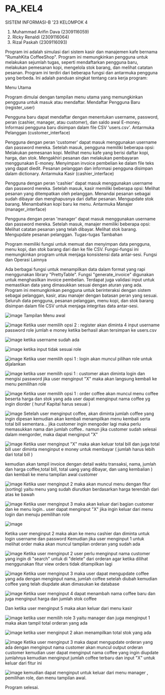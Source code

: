 # PA_KEL4

SISTEM INFORMASI-B '23
KELOMPOK 4 
1. Muhammad Arifin Dava (2309116059)
2. RIcky Renaldi        (2309116064)
3. Rizal Paskah         (2309116093)

Program ini adalah simulasi dari sistem kasir dan manajemen kafe bernama "RumahKita CoffeeShop". Program ini memungkinkan pengguna untuk melakukan sejumlah tugas, seperti mendaftarkan pengguna baru, melakukan pemesanan kopi, mengelola stok barang, dan melihat catatan pesanan. Program ini terdiri dari beberapa fungsi dan antarmuka pengguna yang berbeda. Ini adalah panduan singkat tentang cara kerja program:

Menu Utama

Program dimulai dengan tampilan menu utama yang memungkinkan pengguna untuk masuk atau mendaftar.
Mendaftar Pengguna Baru (register_user)

Pengguna baru dapat mendaftar dengan menentukan username, password, peran (cashier, manager, atau customer), dan saldo awal E-money.
Informasi pengguna baru disimpan dalam file CSV 'users.csv'.
Antarmuka Pelanggan (customer_interface)

Pengguna dengan peran 'customer' dapat masuk menggunakan username dan password mereka.
Setelah masuk, pengguna memiliki beberapa opsi:
Melakukan pemesanan kopi.
Melihat menu kafe yang berisi daftar kopi, harga, dan stok.
Mengakhiri pesanan dan melakukan pembayaran menggunakan E-money.
Menyimpan invoice pembelian ke dalam file teks yang dapat diedit.
Pesanan pelanggan dan informasi pengguna disimpan dalam dictionary.
Antarmuka Kasir (cashier_interface)

Pengguna dengan peran 'cashier' dapat masuk menggunakan username dan password mereka.
Setelah masuk, kasir memiliki beberapa opsi:
Melihat pesanan yang ditempatkan oleh pelanggan.
Menandai pesanan sebagai sudah dibayar dan menghapusnya dari daftar pesanan.
Mengupdate stok barang.
Menambahkan kopi baru ke menu.
Antarmuka Manajer (manager_interface)

Pengguna dengan peran 'manager' dapat masuk menggunakan username dan password mereka.
Setelah masuk, manajer memiliki beberapa opsi:
Melihat catatan pesanan yang telah dibayar.
Melihat stok barang.
Mengupdate pesanan pelanggan.
Tugas-tugas Tambahan

Program memiliki fungsi untuk memuat dan menyimpan data pengguna, menu kopi, dan stok barang dari dan ke file CSV.
Fungsi-fungsi ini memungkinkan program untuk menjaga konsistensi data antar-sesi.
Fungsi dan Operasi Lainnya

Ada berbagai fungsi untuk menampilkan data dalam format yang rapi menggunakan library "PrettyTable".
Fungsi "generate_invoice" digunakan untuk menghasilkan invoice pembelian.
Terdapat juga validasi input untuk memastikan data yang dimasukkan sesuai dengan aturan yang ada.
Program ini memungkinkan pengguna untuk berinteraksi dengan sistem sebagai pelanggan, kasir, atau manajer dengan batasan peran yang sesuai. Seluruh data pengguna, pesanan pelanggan, menu kopi, dan stok barang disimpan dalam file CSV untuk menjaga integritas data antar-sesi.

![image](https://github.com/MARIFINDAVA059/PA_KEL4/assets/147223413/26df85f9-7376-468e-a39a-cffe79b9187c)
Tampilan Menu awal

![image](https://github.com/MARIFINDAVA059/PA_KEL4/assets/147223413/11d8b619-2eeb-47e9-8fd8-24282f7d3c00)
Ketika user memilih opsi 2 : register
akan diminta 4 input
username
password
role
jumlah e money
ketika berhasil akan tersimpan ke users.csv

![image](https://github.com/MARIFINDAVA059/PA_KEL4/assets/147223413/dd9b4b6b-6e20-4492-8593-32239260dfa4)
ketika username sudah ada

![image](https://github.com/MARIFINDAVA059/PA_KEL4/assets/147223413/c80acd24-a472-4d55-816b-4caeb52ecbd8)
ketika input tidak sesuai role

![image](https://github.com/MARIFINDAVA059/PA_KEL4/assets/147223413/c18dddcb-70f9-4551-b1b1-a4ade185fbd7)
Ketika user memilih opsi 1 : login
akan muncul pilihan role untuk dijalankan

![image](https://github.com/MARIFINDAVA059/PA_KEL4/assets/147223413/4d48da9a-0c81-40f1-850c-ce6ad05a2053)
ketika user memilih opsi 1 : customer
akan diminta login dan mengisi password
jika user menginput "X" maka akan langsung kembali ke menu pemilihan role

![image](https://github.com/MARIFINDAVA059/PA_KEL4/assets/147223413/86cc5790-20a6-4c9f-b8fc-0b199cd86907)
Ketika user memilih opsi 1 : order coffee
akan muncul menu coffee beserta harga dan stok yang ada
user dapat menginput nama coffee yg ingin diorder ( huruf Kapital harus sesuai )

![image](https://github.com/MARIFINDAVA059/PA_KEL4/assets/147223413/eb7389cd-b001-42b3-9131-204b09e2a935)
Setelah user menginput coffee, akan diminta jumlah coffee yang ingin dipesan kemudian akan kembali menampilkan menu kembali serta total bill sementara... 
jika customer ingin mengoder lagi maka perlu memasukkan nama dan jumlah coffee..
namun jika customer sudah selesai dalam mengorder, maka dapat menginput "X"

![image](https://github.com/MARIFINDAVA059/PA_KEL4/assets/147223413/32cd0346-d1c7-4fea-9b3f-e67c7833b51a)
Ketika user menginput "X" maka akan keluar total bill dan juga total bill
user diminta menginput e money untuk membayar ( jumlah harus lebih dari total bill )

kemudian akan tampil invoice dengan detail waktu transaksi, nama, jumlah dan harga coffee,total bill, total uang yang dibayar, dan uang kembalian )
dan kembali ke menu tampilan awal customer

![image](https://github.com/MARIFINDAVA059/PA_KEL4/assets/147223413/0b85ec0f-5ae0-45bd-863a-df71599bc10b)
Ketika user menginput 2 maka akan muncul menu dengan fitur (sorting) yaitu menu yang sudah diurutkan berdasarkan harga terendah dari atas ke bawah

![image](https://github.com/MARIFINDAVA059/PA_KEL4/assets/147223413/60796b1b-3927-47ca-898f-d1d14eadc4e7)
Ketika user menginput 3 maka akan keluar dari bagian customer dan ke menu login.. user dapat menginput "X" jika ingin keluar dari menu login dan menuju pemilihan role

![image](https://github.com/MARIFINDAVA059/PA_KEL4/assets/147223413/976880b9-d13f-4796-aef6-4cd25b34b64b)

Ketika user menginput 2 maka akan ke menu cashier dan diminta untuk login username dan password
Kemudian jika user menginput 1 untuk melihat order maka akan muncul tampilan orderan yang sudah ada

![image](https://github.com/MARIFINDAVA059/PA_KEL4/assets/147223413/617abf95-9b35-434f-a21b-1143d91b9a14)
Ketika user menginput 2 
user perlu menginput nama customer yang ingin di "search" untuk di "delete" dari orderan agar ketika dilihat menggunakan fitur view orders tidak ditampilkan lagi

![image](https://github.com/MARIFINDAVA059/PA_KEL4/assets/147223413/27d07461-3d20-46ed-a25f-99c59aa8208f)
Ketika user menginput 3 maka user dapat mengupdate coffee yang ada dengan menginput nama, jumlah coffee setelah diubah kemudian coffee yang telah diupdate akan dimasukan ke database

![image](https://github.com/MARIFINDAVA059/PA_KEL4/assets/147223413/0c45dac4-576f-491d-a35c-8432306af804)
Ketika user menginput 4 dapat menambah nama coffee baru dan juga menginput harga dan jumlah stok coffee

Dan ketika user menginput 5 maka akan keluar dari menu kasir

![image](https://github.com/MARIFINDAVA059/PA_KEL4/assets/147223413/be876c95-3d29-4b08-a2d7-2d6b90fb9a91)
ketika user memilih role 3 yaitu manager
dan juga menginput 1 maka akan tampil total orderan yang ada 

![image](https://github.com/MARIFINDAVA059/PA_KEL4/assets/147223413/ca099769-24d1-4339-a7b5-d6a80759dcea)
ketika user menginput 2 akan menampilkan total stok yang ada

![image](https://github.com/MARIFINDAVA059/PA_KEL4/assets/147223413/ca1bd200-d358-4f0a-a4f5-144eeb284851)
Ketika user menginput 3 maka dapat mengupdate orderan yang ada
dengan menginput nama customer
akan muncul output orderan customer
kemudian user dapat menginput nama coffee yang ingin diupdate jumlahnya
kemudian menginput jumlah coffee terbaru dan input "X" untuk keluar dari fitur ini

![image](https://github.com/MARIFINDAVA059/PA_KEL4/assets/147223413/1f80f4fc-36b2-4077-9a14-616af8a3faa2)
kemudian dapat menginput untuk keluar dari menu manager , pemilihan role, dan menu tampilan awal. 

Program selesai.













